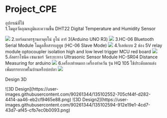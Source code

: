 # Project_CPE
อุปกรณ์ที่ใช้\
1.โมดูลวัดอุณหภูมิและความชื้น DHT22 Digital Temperature and Humidity Sensor
<html><body>
<LEFT><IMG SRC="https://dw.lnwfile.com/_/dw/_raw/ov/07/cx.jpg" ></LEFT>
</body></html>
2.บอร์ดมาตรฐานอาดุยโน่ อูโน่ อาร์ 3(Arduino UNO R3)
<html><body>
<LEFT><IMG SRC="http://themakerthailand.com/wp-content/uploads/2021/07/product_1149_1.jpg" ></LEFT>
</body></html>
3.HC-06 Bluetooth Serial Module โมดูลสื่อสารบลูทูธ (HC-06 Slave Mode)
<html><body>
<LEFT><IMG SRC="https://dm.lnwfile.com/_/dm/_raw/1r/df/ip.png" ></LEFT>
</body></html>
4.รีเลย์แบบ 2 ช่อง 5V relay module optocoupler isolation high and low level trigger MCU red board
<html><body>
<LEFT><IMG SRC="https://dw.lnwfile.com/_/dw/_raw/hg/9m/ri.jpg" ></LEFT>
</body></html>
5.อัลตราโซนิค เซนเซอร์ วัดระยะทาง Ultrasonic Sensor Module HC-SR04 Distance Measuring for arduino
<html><body>
<LEFT><IMG SRC="https://www.dhresource.com/0x0/f2/albu/g5/M01/87/17/rBVaI1l8ajyAdTIdAAYYQyjBls4774.jpg/hc-sr04-to-world-ultrasonic-wave-detector.jpg" ></LEFT>
</body></html>
6.เครื่องทำหมอก เครื่องทำควัน รุ่น HQ 105 ใช้ประดับตกแต่งเพิ่มบรรยากาศในบ้านหรือบ่อปลา
<html><body>
<LEFT><IMG SRC="https://th-test-11.slatic.net/p/19a4c02c30526fe5b3e5b7e3ccf6c7ce.jpg" ></LEFT>
</body></html>
 
  
  
  
  
  
Design 3D 
<html><body>![3D Design](https://user-images.githubusercontent.com/90261344/135102552-705cf44f-d282-4414-aa46-eb2cf9465e88.png)
![3D Design2](https://user-images.githubusercontent.com/90261344/135102594-912e19e1-4cd7-43d7-af45-cfb7ec0b0093.png)

